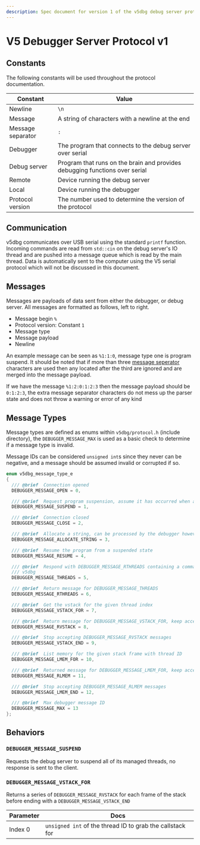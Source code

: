 ```yaml
---
description: Spec document for version 1 of the v5dbg debug server protocol
---
```


# V5 Debugger Server Protocol v1

## Constants

The following constants will be used throughout the protocol documentation.

| Constant      | Value         |
| ------------- | ------------- |
| Newline      | `\n` |
| Message       | A string of characters with a newline at the end |
| Message separator | `:` |
| Debugger | The program that connects to the debug server over serial |
| Debug server | Program that runs on the brain and provides debugging functions over serial |
| Remote | Device running the debug server |
| Local | Device running the debugger | 
| Protocol version | The number used to determine the version of the protocol |

## Communication

v5dbg communicates over USB serial using the standard `printf` function. Incoming commands are read from `std::cin` on the debug server's IO thread and are pushed into a message queue which is read by the main thread. Data is automatically sent to the computer using the V5 serial protocol which will not be discussed in this document.

## Messages

Messages are payloads of data sent from either the debugger, or debug server. All messages are formatted as follows, left to right.

* Message begin `%`
* Protocol version: Constant `1`
* Message type
* Message payload
* Newline

An example message can be seen as `%1:1:0`, message type one is program suspend. It should be noted that if more than three [message seperator](#constants) characters are used then any located after the third are ignored and are merged into the message payload.

If we have the message `%1:2:0:1:2:3` then the message payload should be `0:1:2:3`, the extra message separator characters do not mess up the parser state and does not throw a warning or error of any kind

## Message Types

Message types are defined as enums within `v5dbg/protocol.h` (include directory), the `DEBUGGER_MESSAGE_MAX` is used as a basic check to determine if a message type is invalid. 

Message IDs can be considered `unsigned int`s since they never can be negative, and a message should be assumed invalid or corrupted if so.

```c++
enum v5dbg_message_type_e
{
  /// @brief  Connection opened
  DEBUGGER_MESSAGE_OPEN = 0,

  /// @brief  Request program suspension, assume it has occurred when a DEBUG_MESSAGE_RSUSPEND is parsed
  DEBUGGER_MESSAGE_SUSPEND = 1,

  /// @brief  Connection closed
  DEBUGGER_MESSAGE_CLOSE = 2,

  /// @brief  Allocate a string, can be processed by the debugger however it likes
  DEBUGGER_MESSAGE_ALLOCATE_STRING = 3,

  /// @brief  Resume the program from a suspended state
  DEBUGGER_MESSAGE_RESUME = 4,

  /// @brief  Respond with DEBUGGER_MESSAGE_RTHREADS containing a comma separated list of every thread being managed by
  /// v5dbg
  DEBUGGER_MESSAGE_THREADS = 5,

  /// @brief  Return message for DEBUGGER_MESSAGE_THREADS
  DEBUGGER_MESSAGE_RTHREADS = 6,

  /// @brief  Get the vstack for the given thread index
  DEBUGGER_MESSAGE_VSTACK_FOR = 7,

  /// @brief  Return message for DEBUGGER_MESSAGE_VSTACK_FOR, keep accepting messages until DEBUGGER_MESSAGE_VSTACK_END
  DEBUGGER_MESSAGE_RVSTACK = 8,

  /// @brief  Stop accepting DEBUGGER_MESSAGE_RVSTACK messages
  DEBUGGER_MESSAGE_VSTACK_END = 9,

  /// @brief  List memory for the given stack frame with thread ID
  DEBUGGER_MESSAGE_LMEM_FOR = 10,

  /// @brief  Returned message for DEBUGGER_MESSAGE_LMEM_FOR, keep accepting messages until DEBUGGER_MESSAGE_LMEM_END
  DEBUGGER_MESSAGE_RLMEM = 11,

  /// @brief  Stop accepting DEBUGGER_MESSAGE_RLMEM messages
  DEBUGGER_MESSAGE_LMEM_END = 12,

  /// @brief  Max debugger message ID
  DEBUGGER_MESSAGE_MAX = 13
};
```

## Behaviors

### `DEBUGGER_MESSAGE_SUSPEND`

Requests the debug server to suspend all of its managed threads, no response is sent to the client.

### `DEBUGGER_MESSAGE_VSTACK_FOR`

Returns a series of `DEBUGGER_MESSAGE_RVSTACK` for each frame of the stack before ending with a `DEBUGGER_MESSAGE_VSTACK_END`

| Parameter      | Docs         |
| ------------- | ------------- |
| Index 0 | `unsigned int` of the thread ID to grab the callstack for |